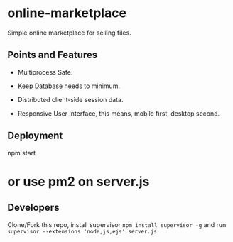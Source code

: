 # online-marketplace
Simple online marketplace for selling files.

## Points and Features

- Multiprocess Safe.
- Keep Database needs to minimum.
- Distributed client-side session data.

- Responsive User Interface, this means, mobile first, desktop second.


## Deployment

  npm start
  # or use pm2 on server.js

## Developers

Clone/Fork this repo, install supervisor ```npm install supervisor -g```
and run ```supervisor --extensions 'node,js,ejs' server.js```
